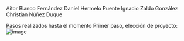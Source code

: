 Aitor Blanco Fernández
Daniel Hermelo Puente
Ignacio Zaldo González 
Christian Núñez Duque
 

Pasos realizados hasta el momento
Primer paso, elección de proyecto:
![image](https://github.com/cnunez1/gespro-lunes-830/assets/150005496/ac86dd65-ce79-4b18-84af-20a964f5d694)
